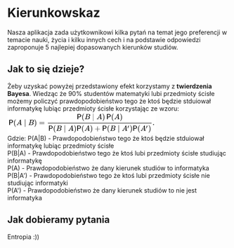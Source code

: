 # Kierunkowskaz

Nasza aplikacja zada użytkownikowi kilka pytań na temat jego
preferencji w temacie nauki, życia i kilku innych cech i na
podstawie odpowiedzi zaproponuje 5 najlepiej dopasowanych 
kierunków studiów.

## Jak to się dzieje?
Żeby uzyskać powyżej przedstawiony efekt korzystamy z **twierdzenia
Bayesa**. Wiedząc że 90% studentów matematyki lubi przedmioty ścisłe
możemy policzyć prawdopodobieństwo tego że ktoś będzie stduiował
informatykę lubiąc przedmioty ścisłe korzystając ze wzoru:<br />
![wzor](./images/stary.png) <br />
Gdzie:
P(A|B) - Prawdopodobieństwo tego że ktoś będzie stduiował
informatykę lubiąc przedmioty ścisłe <br />
P(B|A) - Prawdopodobieństwo tego że ktoś lubi przedmioty ścisłe
studiując informatykę <br />
P(A) - Prawdopodobieństwo że dany kierunek studiów to 
informatyka <br />
P(B|A') - Prawdopodobieństwo tego że ktoś lubi przedmioty ścisłe
nie studiując informatyki <br />
P(A') - Prawdopodobieństwo że dany kierunek studiów to nie jest
informatyka <br />

## Jak dobieramy pytania
Entropia :))
